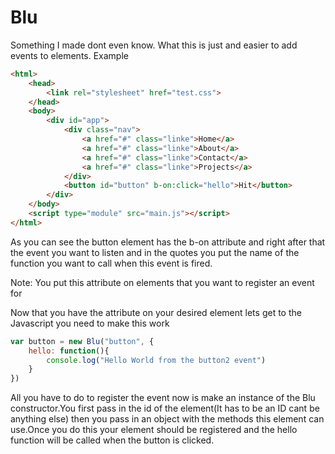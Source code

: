 # Blu
Something I made dont even know.
What this is just and easier to add events to elements. Example

```html
<html>
	<head>
		<link rel="stylesheet" href="test.css">
	</head>
	<body>
		<div id="app">
			<div class="nav">
				<a href="#" class="linke">Home</a>
				<a href="#" class="linke">About</a>
				<a href="#" class="linke">Contact</a>
				<a href="#" class="linke">Projects</a>
			</div>
			<button id="button" b-on:click="hello">Hit</button>
		</div>
	</body>
	<script type="module" src="main.js"></script>
</html>

```
As you can see the button element has the b-on attribute and right after that the event you want to listen and in the quotes you put the name of the function you want to call when this event is fired.

Note:
You put this attribute on elements that you want to register an event for

Now that you have the attribute on your desired element lets get to the Javascript you need to make this work

```javascript
var button = new Blu("button", {
	hello: function(){
		console.log("Hello World from the button2 event")
	}
})
```
All you have to do to register the event now is make an instance of the Blu constructor.You first pass in the id of the element(It has to be an ID cant be anything else) then you pass in an object with the methods this element can use.Once you do this your element should be registered and the hello function will be called when the button is clicked.
